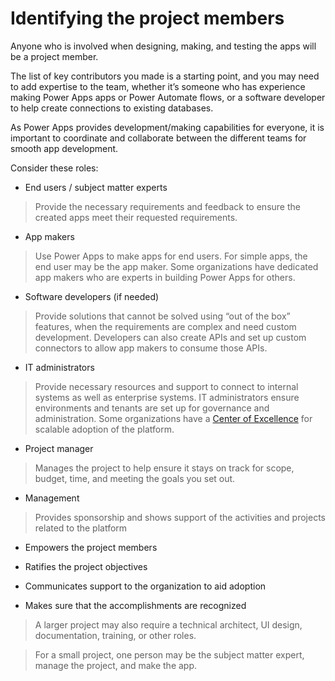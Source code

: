 Identifying the project members
===============================

Anyone who is involved when designing, making, and testing the apps will be a
project member.

The list of key contributors you made is a starting point, and you may need to
add expertise to the team, whether it’s someone who has experience making Power
Apps apps or Power Automate flows, or a software developer to help create
connections to existing databases.

As Power Apps provides development/making capabilities for everyone, it is
important to coordinate and collaborate between the different teams for smooth
app development.

Consider these roles:

-   End users / subject matter experts

>   Provide the necessary requirements and feedback to ensure the created apps
>   meet their requested requirements.

-   App makers

>   Use Power Apps to make apps for end users. For simple apps, the end user may
>   be the app maker. Some organizations have dedicated app makers who are
>   experts in building Power Apps for others.

-   Software developers (if needed)

>   Provide solutions that cannot be solved using “out of the box” features,
>   when the requirements are complex and need custom development. Developers
>   can also create APIs and set up custom connectors to allow app makers to
>   consume those APIs.

-   IT administrators

>   Provide necessary resources and support to connect to internal systems as
>   well as enterprise systems. IT administrators ensure environments and
>   tenants are set up for governance and administration. Some organizations
>   have a [Center of
>   Excellence](https://docs.microsoft.com/ja-jp/power-platform/guidance/coe/starter-kit)
>   for scalable adoption of the platform.

-   Project manager

>   Manages the project to help ensure it stays on track for scope, budget,
>   time, and meeting the goals you set out.

-   Management

>   Provides sponsorship and shows support of the activities and projects
>   related to the platform

-   Empowers the project members

-   Ratifies the project objectives

-   Communicates support to the organization to aid adoption

-   Makes sure that the accomplishments are recognized

>   A larger project may also require a technical architect, UI design,
>   documentation, training, or other roles.

>   For a small project, one person may be the subject matter expert, manage the
>   project, and make the app.
